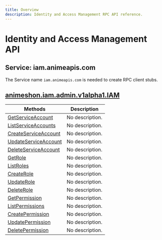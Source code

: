 ```yaml
---
title: Overview
description: Identity and Access Management RPC API reference.
---
```


# Identity and Access Management API

## Service: iam.animeapis.com

The Service name `iam.animeapis.com` is needed to create RPC client stubs.

<a name="animeshon.iam.admin.v1alpha1.IAM"></a>

## [animeshon.iam.admin.v1alpha1.IAM](/iam/docs/reference/rpc/animeshon.iam.admin.v1alpha1#animeshon.iam.admin.v1alpha1.IAM)

| Methods | Description |
| ----------- | ------------|
| [GetServiceAccount](/iam/docs/reference/rpc/animeshon.iam.admin.v1alpha1#animeshon.iam.admin.v1alpha1.IAM.GetServiceAccount) | No description. |
| [ListServiceAccounts](/iam/docs/reference/rpc/animeshon.iam.admin.v1alpha1#animeshon.iam.admin.v1alpha1.IAM.ListServiceAccounts) | No description. |
| [CreateServiceAccount](/iam/docs/reference/rpc/animeshon.iam.admin.v1alpha1#animeshon.iam.admin.v1alpha1.IAM.CreateServiceAccount) | No description. |
| [UpdateServiceAccount](/iam/docs/reference/rpc/animeshon.iam.admin.v1alpha1#animeshon.iam.admin.v1alpha1.IAM.UpdateServiceAccount) | No description. |
| [DeleteServiceAccount](/iam/docs/reference/rpc/animeshon.iam.admin.v1alpha1#animeshon.iam.admin.v1alpha1.IAM.DeleteServiceAccount) | No description. |
| [GetRole](/iam/docs/reference/rpc/animeshon.iam.admin.v1alpha1#animeshon.iam.admin.v1alpha1.IAM.GetRole) | No description. |
| [ListRoles](/iam/docs/reference/rpc/animeshon.iam.admin.v1alpha1#animeshon.iam.admin.v1alpha1.IAM.ListRoles) | No description. |
| [CreateRole](/iam/docs/reference/rpc/animeshon.iam.admin.v1alpha1#animeshon.iam.admin.v1alpha1.IAM.CreateRole) | No description. |
| [UpdateRole](/iam/docs/reference/rpc/animeshon.iam.admin.v1alpha1#animeshon.iam.admin.v1alpha1.IAM.UpdateRole) | No description. |
| [DeleteRole](/iam/docs/reference/rpc/animeshon.iam.admin.v1alpha1#animeshon.iam.admin.v1alpha1.IAM.DeleteRole) | No description. |
| [GetPermission](/iam/docs/reference/rpc/animeshon.iam.admin.v1alpha1#animeshon.iam.admin.v1alpha1.IAM.GetPermission) | No description. |
| [ListPermissions](/iam/docs/reference/rpc/animeshon.iam.admin.v1alpha1#animeshon.iam.admin.v1alpha1.IAM.ListPermissions) | No description. |
| [CreatePermission](/iam/docs/reference/rpc/animeshon.iam.admin.v1alpha1#animeshon.iam.admin.v1alpha1.IAM.CreatePermission) | No description. |
| [UpdatePermission](/iam/docs/reference/rpc/animeshon.iam.admin.v1alpha1#animeshon.iam.admin.v1alpha1.IAM.UpdatePermission) | No description. |
| [DeletePermission](/iam/docs/reference/rpc/animeshon.iam.admin.v1alpha1#animeshon.iam.admin.v1alpha1.IAM.DeletePermission) | No description. |
